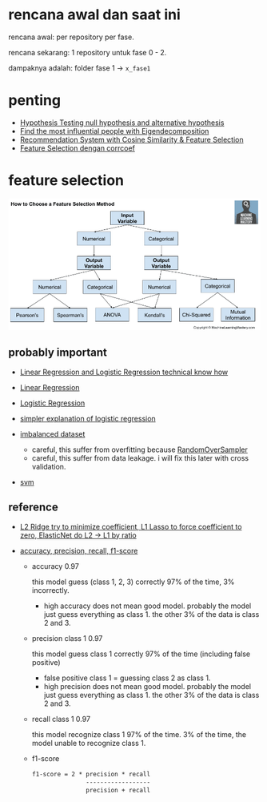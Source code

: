 # rencana awal dan saat ini

rencana awal: per repository per fase.

rencana sekarang: 1 repository untuk fase 0 - 2.

dampaknya adalah: folder fase 1 -> `x_fase1`

# penting

- [Hypothesis Testing null hypothesis and alternative hypothesis](week02_day04/am/am.ipynb)
- [Find the most influential people with Eigendecomposition](week02_day05_libur/latihan_live_code/Math_Solving_Cases.ipynb)
- [Recommendation System with Cosine Similarity & Feature Selection](week03_day01/pm/P0W3D1PM_Math_&_Stats_Solving_cases.ipynb)
- [Feature Selection dengan corrcoef](week02_day03/pm/d2am.ipynb)

# feature selection

![](./images/How-to-Choose-Feature-Selection-Methods-For-Machine-Learning%20(1).webp)

## probably important

- [Linear Regression and Logistic Regression technical know how](./x_fase1/week01_day03/am/Linreg_Logreg.ipynb)

- [Linear Regression](./x_fase1/week01_day03/am/P1W1D3AM_Linear_Regression.ipynb)
- [Logistic Regression](./x_fase1/week01_day03/pm/P1W1D3PM_Logistic_Regression.ipynb)

- [simpler explanation of logistic regression](./x_fase1/week01_day03/pm/playground/logistic_regression.ipynb)

- [imbalanced dataset](./x_fase1/week01_day03/ngc1/h8dsft_LogisticRegression.ipynb)
  - careful, this suffer from overfitting because [RandomOverSampler](https://stackoverflow.com/questions/51064462/process-for-oversampling-data-for-imbalanced-binary-classification)
  - careful, this suffer from data leakage. i will fix this later with cross validation.

- [svm](./x_fase1/week02_day01/pm/P1W2D1PM_SVM.ipynb)

## reference

- [L2 Ridge try to minimize coefficient, L1 Lasso to force coefficient to zero, ElasticNet do L2 -> L1 by ratio](https://towardsdatascience.com/linear-regression-models-4a3d14b8d368)

- [accuracy, precision, recall, f1-score](https://medium.com/analytics-vidhya/confusion-matrix-accuracy-precision-recall-f1-score-ade299cf63cd)
  - accuracy 0.97 
    
    this model guess (class 1, 2, 3) correctly 97% of the time, 3% incorrectly.
    - high accuracy does not mean good model. probably the model just guess everything as class 1. the other 3% of the data is class 2 and 3.
  
  - precision class 1 0.97 
    
    this model guess class 1 correctly 97% of the time (including false positive)

    - false positive class 1 = guessing class 2 as class 1.
    - high precision does not mean good model. probably the model just guess everything as class 1. the other 3% of the data is class 2 and 3.
  
  - recall class 1 0.97
    
    this model recognize class 1 97% of the time. 3% of the time, the model unable to recognize class 1.
  
  - f1-score
    ```
    f1-score = 2 * precision * recall
                   ------------------
                   precision + recall
    ```